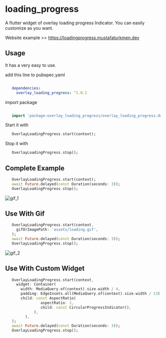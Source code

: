 # loading_progress

A flutter widget of overlay loading progress Indicator. You can easily customize as you want.

Website example >> https://loadingprogress.mustafaturkmen.dev


## Usage

It has a very easy to use.

add this line to pubspec.yaml

```yaml

   dependencies:
     overlay_loading_progress: ^1.0.1

```

import package

```dart

   import 'package:overlay_loading_progress/overlay_loading_progress.dart';

```

Start it with
```dart
   OverlayLoadingProgress.start(context);
```

Stop it with
```dart
   OverlayLoadingProgress.stop();
```

## Complete Example
```dart
   OverlayLoadingProgress.start(context);
   await Future.delayed(const Duration(seconds: 3));
   OverlayLoadingProgress.stop();
```

![gif_1](https://user-images.githubusercontent.com/49743631/167276311-b96b6f22-adda-489b-a2a6-f1c467dccb60.gif)


## Use With Gif
```dart
   OverlayLoadingProgress.start(context,
     gifOrImagePath: 'assets/loading.gif',
   );
   await Future.delayed(const Duration(seconds: 3));
   OverlayLoadingProgress.stop();
```

![gif_2](https://user-images.githubusercontent.com/49743631/167276327-6b83530c-f361-4850-9162-c46e0d006164.gif)


## Use With Custom Widget
```dart
   OverlayLoadingProgress.start(context,
     widget: Container(
       width: MediaQuery.of(context).size.width / 4,
       padding: EdgeInsets.all(MediaQuery.of(context).size.width / 13),
       child: const AspectRatio(
                aspectRatio: 1,
                child: const CircularProgressIndicator(),
             ),
         ),
   );
   await Future.delayed(const Duration(seconds: 3));
   OverlayLoadingProgress.stop();
```

